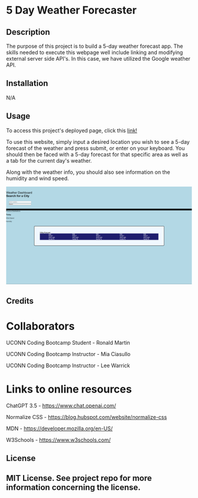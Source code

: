 # 5 Day Weather Forecaster

## Description
The purpose of this project is to build a 5-day weather forecast app. The skills needed to execute this webpage well include linking and modifying external server side API's. In this case, we have utilized the Google weather API.



## Installation

N/A

## Usage

To access this project's deployed page, click this <a href="https://mighty-little-coder.github.io/Weather-App/?">link!</a>

To use this website, simply input a desired location you wish to see a 5-day forecast of the weather and press submit, or enter on your keyboard. You should then be faced with a 5-day forecast for that specific area as well as a tab for the current day's weather.

Along with the weather info, you should also see information on the humidity and wind speed.

![Weather Forecaster homepage](./assets/images/weather-dashboard.png)

## Credits

# Collaborators

UCONN Coding Bootcamp Student - Ronald Martin

UCONN Coding Bootcamp Instructor - Mia Ciasullo 

UCONN Coding Bootcamp Instructor - Lee Warrick

# Links to online resources

ChatGPT 3.5 - https://www.chat.openai.com/

Normalize CSS - https://blog.hubspot.com/website/normalize-css

MDN - https://developer.mozilla.org/en-US/

W3Schools - https://www.w3schools.com/


## License

MIT License. See project repo for more information concerning the license.
---